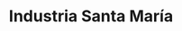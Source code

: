 ---
title: "Industria Santa María"
url: /ciudad-autonoma-de-buenos-aires/industria-santa-maria/
shop: Möbel
---